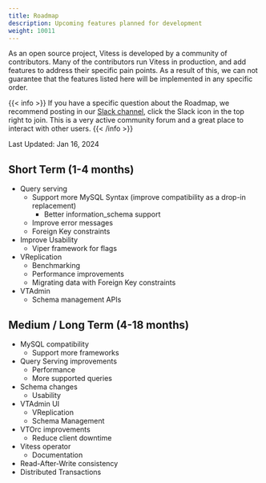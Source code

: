 ```yaml
---
title: Roadmap
description: Upcoming features planned for development
weight: 10011
---
```


As an open source project, Vitess is developed by a community of contributors. Many of the contributors run Vitess in production, and add features to address their specific pain points. As a result of this, we can not guarantee that the features listed here will be implemented in any specific order.

{{< info >}}
If you have a specific question about the Roadmap, we recommend posting in our [Slack channel](https://vitess.slack.com), click the Slack icon in the top right to join. This is a very active community forum and a great place to interact with other users.
{{< /info >}}

Last Updated: Jan 16, 2024

## Short Term (1-4 months)

- Query serving
  - Support more MySQL Syntax (improve compatibility as a drop-in replacement)
    - Better information_schema support
  - Improve error messages
  - Foreign Key constraints
- Improve Usability
  - Viper framework for flags
- VReplication
  - Benchmarking
  - Performance improvements
  - Migrating data with Foreign Key constraints
- VTAdmin
  - Schema management APIs

## Medium / Long Term (4-18 months)

- MySQL compatibility
  - Support more frameworks
- Query Serving improvements
  - Performance
  - More supported queries
- Schema changes
  - Usability
- VTAdmin UI
  - VReplication
  - Schema Management
- VTOrc improvements
  - Reduce client downtime
- Vitess operator
  - Documentation
- Read-After-Write consistency
- Distributed Transactions

